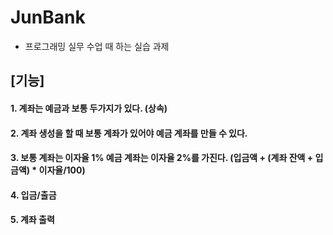 # JunBank
- 프로그래밍 실무 수업 때 하는 실습 과제
  
  
## [기능]
#### 1. 계좌는 예금과 보통 두가지가 있다. (상속)
#### 2. 계좌 생성을 할 때 보통 계좌가 있어야 예금 계좌를 만들 수 있다.
#### 3. 보통 계좌는 이자율 1% 예금 계좌는 이자율 2%를 가진다. (입금액 + (계좌 잔액 + 입금액) * 이자율/100)
#### 4. 입금/출금
#### 5. 계좌 출력


